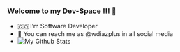 ### Welcome to my Dev-Space !!! 👋

-  🇨🇴 I’m Software Developer 
-  🤳 You can reach me as @wdiazplus in all social media
- ![My Github Stats](https://github-readme-stats.vercel.app/api?username=wdiazplus&show_icons=true&theme=dark)

